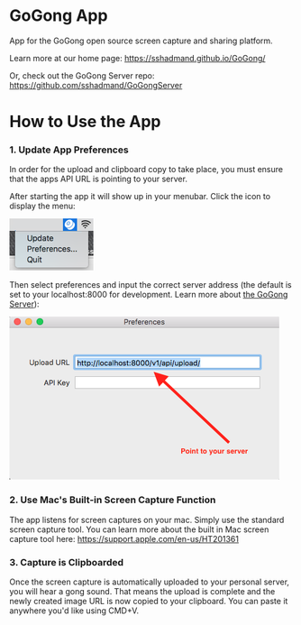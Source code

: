 # GoGong App
App for the GoGong open source screen capture and sharing platform.

Learn more at our home page: https://sshadmand.github.io/GoGong/

Or, check out the GoGong Server repo: https://github.com/sshadmand/GoGongServer

# How to Use the App

### 1. Update App Preferences

In order for the upload and clipboard copy to take place, you must ensure that the apps API URL is pointing to your server.

After starting the app it will show up in your menubar. Click the icon to display the menu:

![Prefernces](https://github.com/sshadmand/GoGong/raw/gh-pages/images/menu.png)

Then select preferences and input the correct server address (the default is set to your localhost:8000 for development. Learn more about [the GoGong Server](https://github.com/sshadmand/GoGongServer)):

![Prefernces](https://github.com/sshadmand/GoGong/raw/gh-pages/images/preferences.png)

### 2. Use Mac's Built-in Screen Capture Function

The app listens for screen captures on your mac. Simply use the standard screen capture tool. You can learn more about the built in Mac screen capture tool here: https://support.apple.com/en-us/HT201361

### 3. Capture is Clipboarded

Once the screen capture is automatically uploaded to your personal server, you will hear a gong sound. That means the upload is complete and the newly created image URL is now copied to your clipboard. You can paste it anywhere you'd like using CMD+V.

